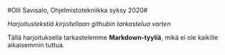 #Olli Savisalo, Ohjelmistotekniikka syksy 2020#

*Harjoitustekstiä kirjoitellaan githubin tarkastelua varten*


Tällä harjoituksella tarkastelemme **Markdown-tyyliä**, mikä ei ole kaikille aikaisemmin tuttua.
